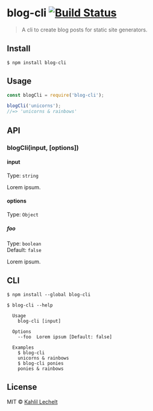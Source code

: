 # blog-cli [![Build Status](https://travis-ci.com/kahlil/blog-cli.svg?branch=master)](https://travis-ci.com/kahlil/blog-cli)

> A cli to create blog posts for static site generators.


## Install

```
$ npm install blog-cli
```


## Usage

```js
const blogCli = require('blog-cli');

blogCli('unicorns');
//=> 'unicorns & rainbows'
```


## API

### blogCli(input, [options])

#### input

Type: `string`

Lorem ipsum.

#### options

Type: `Object`

##### foo

Type: `boolean`<br>
Default: `false`

Lorem ipsum.


## CLI

```
$ npm install --global blog-cli
```

```
$ blog-cli --help

  Usage
    blog-cli [input]

  Options
    --foo  Lorem ipsum [Default: false]

  Examples
    $ blog-cli
    unicorns & rainbows
    $ blog-cli ponies
    ponies & rainbows
```


## License

MIT © [Kahlil Lechelt](http://kahlillechelt.com)
